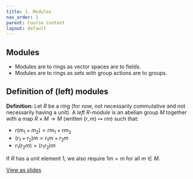 ```yaml
---
title: 1. Modules
nav_order: 1
parent: Course Content
layout: default
---
```



## Modules

- Modules are to rings as vector spaces are to fields.
- Modules are to rings as sets with group actions are to groups.

## Definition of (left) modules

**Definition:** Let $R$ be a ring (for now, not necessarily commutative and not necessarily having a unit).  A *left $R$-module* is an abelian group $M$ together with a map $R\times M\to M$ (written $(r,m)\mapsto rm$) such that:

- $r(m_1+m_2)=rm_1+rm_2$
- $(r_1+r_2)m = r_1 m + r_2 m$
- $r_1 (r_2 m) = (r_1 r_2) m$

If $R$ has a unit element $1$, we also require $1m=m$ for all $m\in M$.

<div>
<a href="slides/01-modules.html"> View as slides </a>
</div>